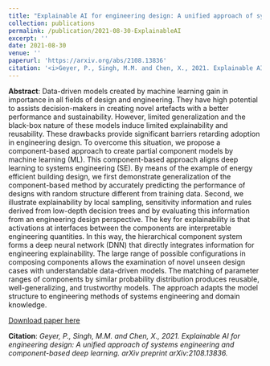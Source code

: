 ```yaml
---
title: "Explainable AI for engineering design: A unified approach of systems engineering and component-based deep learning"
collection: publications
permalink: /publication/2021-08-30-ExplainableAI
excerpt: ''
date: 2021-08-30
venue: ''
paperurl: 'https://arxiv.org/abs/2108.13836'
citation: '<i>Geyer, P., Singh, M.M. and Chen, X., 2021. Explainable AI for engineering design: A unified approach of systems engineering and component-based deep learning. arXiv preprint arXiv:2108.13836.</i>'
---
```


**Abstract**: Data-driven models created by machine learning gain in importance in all fields of design and engineering. They have high potential to assists decision-makers in creating novel artefacts with a better performance and sustainability. However, limited generalization and the black-box nature of these models induce limited explainability and reusability. These drawbacks provide significant barriers retarding adoption in engineering design. To overcome this situation, we propose a component-based approach to create partial component models by machine learning (ML). This component-based approach aligns deep learning to systems engineering (SE). By means of the example of energy efficient building design, we first demonstrate generalization of the component-based method by accurately predicting the performance of designs with random structure different from training data. Second, we illustrate explainability by local sampling, sensitivity information and rules derived from low-depth decision trees and by evaluating this information from an engineering design perspective. The key for explainability is that activations at interfaces between the components are interpretable engineering quantities. In this way, the hierarchical component system forms a deep neural network (DNN) that directly integrates information for engineering explainability. The large range of possible configurations in composing components allows the examination of novel unseen design cases with understandable data-driven models. The matching of parameter ranges of components by similar probability distribution produces reusable, well-generalizing, and trustworthy models. The approach adapts the model structure to engineering methods of systems engineering and domain knowledge.

[Download paper here](https://arxiv.org/abs/2108.13836)

**Citation**:<i> Geyer, P., Singh, M.M. and Chen, X., 2021. Explainable AI for engineering design: A unified approach of systems engineering and component-based deep learning. arXiv preprint arXiv:2108.13836.</i>
